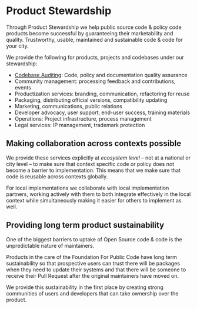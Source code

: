 # Product Stewardship

Through Product Stewardship we help public source code & policy code products become successful by guaranteeing their marketability and quality. Trustworthy, usable, maintained and sustainable code & code for your city.

We provide the following for products, projects and codebases under our stewardship:

* [Codebase Auditing](../codebase-auditing/index.md): Code, policy and documentation quality assurance
* Community management: processing feedback and contributions, events
* Productization services: branding, communication, refactoring for reuse
* Packaging, distributing official versions, compatibility updating
* Marketing, communications, public relations
* Developer advocacy, user support, end-user success, training materials
* Operations: Project infrastructure, process management
* Legal services: IP management, trademark protection

## Making collaboration across contexts possible

We provide these services explicitly at _ecosystem level_ – not at a national or city level – to make sure that context specific code or policy does not become a barrier to implementation.
This means that we make sure that code is reusable across contexts globally.

For local implementations we collaborate with local implementation partners, working actively with them to both integrate effectively in the local context while simultaneously making it easier for others to implement as well.

## Providing long term product sustainability

One of the biggest barriers to uptake of Open Source code & code is the unpredictable nature of maintainers.

Products in the care of the Foundation For Public Code have long term sustainability so that prospective users can trust there will be packages when they need to update their systems and that there will be someone to receive their Pull Request after the original maintainers have moved on.

We provide this sustainability in the first place by creating strong communities of users and developers that can take ownership over the product.
